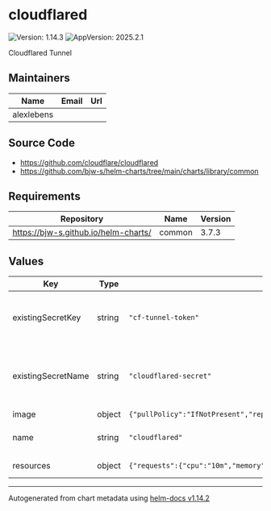 # cloudflared

![Version: 1.14.3](https://img.shields.io/badge/Version-1.14.3-informational?style=flat-square) ![AppVersion: 2025.2.1](https://img.shields.io/badge/AppVersion-2025.2.1-informational?style=flat-square)

Cloudflared Tunnel

## Maintainers

| Name | Email | Url |
| ---- | ------ | --- |
| alexlebens |  |  |

## Source Code

* <https://github.com/cloudflare/cloudflared>
* <https://github.com/bjw-s/helm-charts/tree/main/charts/library/common>

## Requirements

| Repository | Name | Version |
|------------|------|---------|
| https://bjw-s.github.io/helm-charts/ | common | 3.7.3 |

## Values

| Key | Type | Default | Description |
|-----|------|---------|-------------|
| existingSecretKey | string | `"cf-tunnel-token"` | Name of key that contains the token in the existingSecret |
| existingSecretName | string | `"cloudflared-secret"` | Name of existing secret that contains Cloudflare token |
| image | object | `{"pullPolicy":"IfNotPresent","repository":"cloudflare/cloudflared","tag":"2025.2.1"}` | Default image |
| name | string | `"cloudflared"` | Name override of release |
| resources | object | `{"requests":{"cpu":"10m","memory":"128Mi"}}` | Default resources |

----------------------------------------------
Autogenerated from chart metadata using [helm-docs v1.14.2](https://github.com/norwoodj/helm-docs/releases/v1.14.2)
